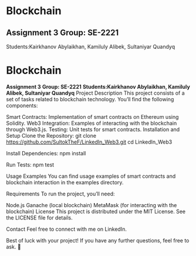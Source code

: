 # Blockchain
## Assignment 3 Group: SE-2221
Students:Kairkhanov Abylaikhan, Kamiluly Alibek, Sultaniyar Quandyq
# Blockchain
**Assignment 3**
**Group: SE-2221**
**Students:Kairkhanov Abylaikhan, Kamiluly Alibek, Sultaniyar Quandyq**
Project Description
This project consists of a set of tasks related to blockchain technology. You’ll find the following components:

Smart Contracts: Implementation of smart contracts on Ethereum using Solidity.
Web3 Integration: Examples of interacting with the blockchain through Web3.js.
Testing: Unit tests for smart contracts.
Installation and Setup
Clone the Repository:
git clone https://github.com/SultokTheF/LinkedIn_Web3.git
cd LinkedIn_Web3

Install Dependencies:
npm install

Run Tests:
npm test

Usage Examples
You can find usage examples of smart contracts and blockchain interaction in the examples directory.

Requirements
To run the project, you’ll need:

Node.js
Ganache (local blockchain)
MetaMask (for interacting with the blockchain)
License
This project is distributed under the MIT License. See the LICENSE file for details.

Contact
Feel free to connect with me on LinkedIn.

Best of luck with your project! If you have any further questions, feel free to ask. 🚀


